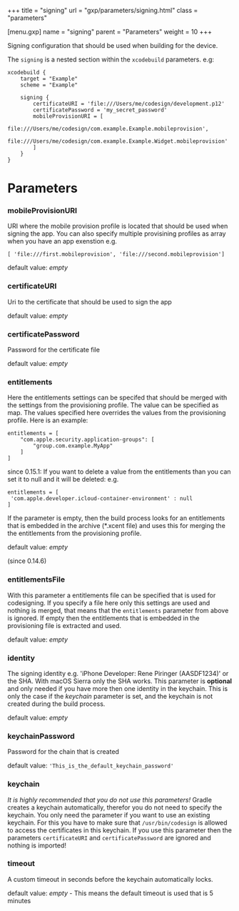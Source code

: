 +++
title = "signing"
url = "gxp/parameters/signing.html"
class = "parameters"

[menu.gxp]
name = "signing"
parent = "Parameters"
weight = 10
+++

Signing configuration that should be used when building for the device.

The `signing` is a nested section within the `xcodebuild` parameters. e.g:

```
xcodebuild {
	target = "Example"
	scheme = "Example"
	
	signing {
		certificateURI = 'file:///Users/me/codesign/development.p12'
		certificatePassword = 'my_secret_password'
		mobileProvisionURI = [
			file:///Users/me/codesign/com.example.Example.mobileprovision',
			file:///Users/me/codesign/com.example.Example.Widget.mobileprovision'
		]
	}
}
```

# Parameters

### mobileProvisionURI

URI where the mobile provision profile is located that should be used when signing the app. You can also specify multiple provisining profiles as array when you have an app exenstion e.g. 

`[ 'file:///first.mobileprovision', 'file:///second.mobileprovision']`

default value: _empty_

### certificateURI

Uri to the certificate that should be used to sign the app

default value: _empty_

### certificatePassword

Password for the certificate file

default value: _empty_

### entitlements

Here the entitlements settings can be specifed that should be merged with the settings from the provisioning profile. The value can be specified as map. The values specified here overrides the values from the provisioning profile.
Here is an example: 
```
entitlements = [
	"com.apple.security.application-groups": [
		"group.com.example.MyApp"
	]
]
```

since 0.15.1:
If you want to delete a value from the entitlements than you can set it to null and it will be deleted: e.g.
```
entitlements = [
 'com.apple.developer.icloud-container-environment' : null
]
```

If the parameter is empty, then the build process looks for an entitlements that is embedded in the archive (*.xcent file) and uses this for merging the the entitlements from the provisioning profile.


default value: _empty_

(since 0.14.6)

### entitlementsFile

With this parameter a entitlements file can be specified that is used for codesigning. If you specify a file here only this settings are used and nothing is merged, that means that the `entitlements` parameter from above is ignored.
If empty then the entitlements that is embedded in the provisioning file is extracted and used.

default value: _empty_

### identity

The signing identity e.g. 'iPhone Developer: Rene Piringer (AASDF1234)' or the SHA. With macOS Sierra only the SHA works. This parameter is **optional** and only needed if you have more then one identity in the keychain. This is only the case if the _keychain_ parameter is set, and the keychain is not created during the build process.

default value: _empty_

### keychainPassword

Password for the chain that is created

default value: `'This_is_the_default_keychain_password'`

### keychain

_It is highly recommended that you do not use this parameters!_ Gradle creates a keychain automatically, therefor you do not need to specify the keychain. You only need the parameter if you want to use an existing keychain. For this you have to make sure that `/usr/bin/codesign` is allowed to access the certificates in this keychain. If you use this parameter then the parameters `certificateURI` and `certificatePassword` are ignored and nothing is imported!

### timeout

A custom timeout in seconds before the keychain automatically locks.

default value: _empty_ - This means the default timeout is used that is 5 minutes
